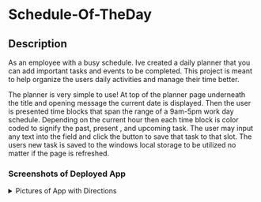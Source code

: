 # Schedule-Of-TheDay

## Description

As an employee with a busy schedule. Ive created a daily planner that you can add important tasks and events to be completed. This project is meant to help organize the users daily activities and manage their time better. 

The planner is very simple to use! At top of the planner page underneath the title and opening message the current date is displayed. Then the user is presented time blocks that span the range of a 9am-5pm work day schedule. Depending on the current hour then each time block is color coded to signify the past, present , and upcoming task. The user may input any text into the field and click the button to save that task to that slot. The users new task is saved to the windows local storage to be utilized no matter if the page is refreshed. 


### Screenshots of Deployed App

<details>

<summary>Pictures of App with Directions</summary>



</details>



